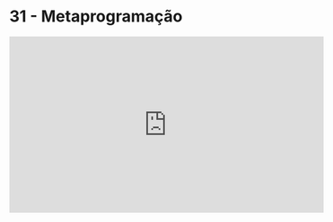 # 31 - Metaprogramação

<iframe 
        width="560" 
        height="315" 
        src="https://www.youtube.com/embed/Cf57m12vIV0" 
        title="YouTube video player" 
        frameborder="0" 
        allow="accelerometer; autoplay; clipboard-write; encrypted-media; gyroscope; picture-in-picture" 
        allowfullscreen
        >
</iframe>

